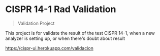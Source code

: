 # CISPR 14-1 Rad Validation

>Validation Project

This project is for validate the result of the test CISPR 14-1, when a new analyzer is setting up, or when there's doubt about result

https://cispr-ui.herokuapp.com/validacion
